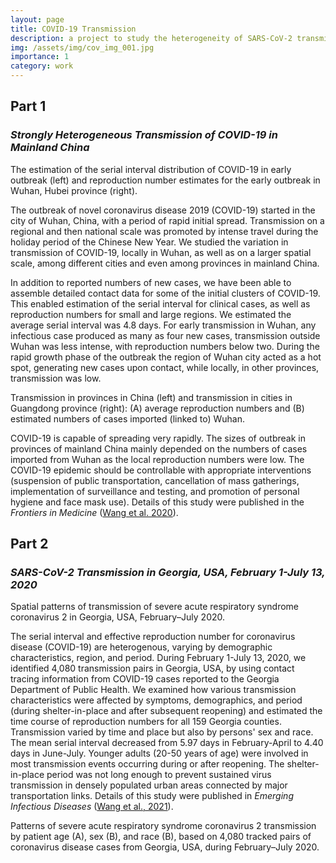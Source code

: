 ```yaml
---
layout: page
title: COVID-19 Transmission
description: a project to study the heterogeneity of SARS-CoV-2 transmission (i.e., serial interval, reproductive numbers)
img: /assets/img/cov_img_001.jpg
importance: 1
category: work
---
```


## Part 1
### *Strongly Heterogeneous Transmission of COVID-19 in Mainland China*

<div class="row justify-content-sm-center">
    <div class="col-sm-5 mt-3 mt-md-0">
        <img class="img-fluid rounded z-depth-1" src="{{ '/assets/img/cov_Figure1.jpeg' | relative_url }}" alt="" title="Estimation of serial interval of COVID-19"/>
    </div>
    <div class="col-sm-7 mt-3 mt-md-0">
        <img class="img-fluid rounded z-depth-1" src="{{ '/assets/img/cov_Figure3.jpeg' | relative_url }}" alt="" title="Reproduction number estimates in early Wuhan outbreak"/>
    </div>
</div>
<div class="caption">
    The estimation of the serial interval distribution of COVID-19 in early outbreak (left) and reproduction number estimates for the early outbreak in Wuhan, Hubei province (right).
</div>

The outbreak of novel coronavirus disease 2019 (COVID-19) started in the city of Wuhan, China, with a period of rapid initial spread. Transmission on a regional and then national scale was promoted by intense travel during the holiday period of the Chinese New Year. We studied the variation in transmission of COVID-19, locally in Wuhan, as well as on a larger spatial scale, among different cities and even among provinces in mainland China.

In addition to reported numbers of new cases, we have been able to assemble detailed contact data for some of the initial clusters of COVID-19. This enabled estimation of the serial interval for clinical cases, as well as reproduction numbers for small and large regions. We estimated the average serial interval was 4.8 days. For early transmission in Wuhan, any infectious case produced as many as four new cases, transmission outside Wuhan was less intense, with reproduction numbers below two. During the rapid growth phase of the outbreak the region of Wuhan city acted as a hot spot, generating new cases upon contact, while locally, in other provinces, transmission was low.

<div class="row justify-content-sm-center">
    <div class="col-sm mt-3 mt-md-0">
        <img class="img-fluid rounded z-depth-1" src="{{ '/assets/img/cov_Figure4.jpeg' | relative_url }}" alt="" title="SaniPath Conceptual Diagram"/>
    </div>
    <div class="col-sm mt-3 mt-md-0">
        <img class="img-fluid rounded z-depth-1" src="{{ '/assets/img/cov_Figure5.jpeg' | relative_url }}" alt="" title="Fecal Microbes Transfer Network"/>
    </div>
</div>
<div class="caption">
    Transmission in provinces in China (left) and transmission in cities in Guangdong province (right): (A) average reproduction numbers and (B) estimated numbers of cases imported (linked to) Wuhan.
</div>

COVID-19 is capable of spreading very rapidly. The sizes of outbreak in provinces of mainland China mainly depended on the numbers of cases imported from Wuhan as the local reproduction numbers were low. The COVID-19 epidemic should be controllable with appropriate interventions (suspension of public transportation, cancellation of mass gatherings, implementation of surveillance and testing, and promotion of personal hygiene and face mask use). Details of this study were published in the *Frontiers in Medicine* (<a href="https://www.frontiersin.org/articles/10.3389/fmed.2020.00329/full">Wang et al. 2020</a>).

## Part 2
### *SARS-CoV-2 Transmission in Georgia, USA, February 1-July 13, 2020*

<div class="row">
    <div class="col-sm mt-3 mt-md-0">
        <img class="img-fluid rounded z-depth-1" src="{{ '/assets/img/cov_ga_Figure6a.jpg' | relative_url }}" alt="" title="Spatial patterns of early spread"/>
    </div>
    <div class="col-sm mt-3 mt-md-0">
        <img class="img-fluid rounded z-depth-1" src="{{ '/assets/img/cov_ga_Figure6b.jpg' | relative_url }}" alt="" title="Spatial patterns of transmission"/>
    </div>
</div>
<div class="caption">
    Spatial patterns of transmission of severe acute respiratory syndrome coronavirus 2 in Georgia, USA, February–July 2020.
</div>

The serial interval and effective reproduction number for coronavirus disease (COVID-19) are heterogenous, varying by demographic characteristics, region, and period. During February 1-July 13, 2020, we identified 4,080 transmission pairs in Georgia, USA, by using contact tracing information from COVID-19 cases reported to the Georgia Department of Public Health. We examined how various transmission characteristics were affected by symptoms, demographics, and period (during shelter-in-place and after subsequent reopening) and estimated the time course of reproduction numbers for all 159 Georgia counties. Transmission varied by time and place but also by persons' sex and race. The mean serial interval decreased from 5.97 days in February-April to 4.40 days in June-July. Younger adults (20-50 years of age) were involved in most transmission events occurring during or after reopening. The shelter-in-place period was not long enough to prevent sustained virus transmission in densely populated urban areas connected by major transportation links. Details of this study were published in *Emerging Infectious Diseases* (<a href="https://wwwnc.cdc.gov/eid/article/27/10/21-0061_article">Wang et al., 2021</a>).

<div class="row">
    <div class="col-sm mt-3 mt-md-0">
        <img class="img-fluid rounded z-depth-1" src="{{ '/assets/img/cov_ga_Figure2.jpeg' | relative_url }}" alt="" title="Transmission patterns"/>
    </div>
</div>
<div class="caption">
    Patterns of severe acute respiratory syndrome coronavirus 2 transmission by patient age (A), sex (B), and race (B), based on 4,080 tracked pairs of coronavirus disease cases from Georgia, USA, during February–July 2020.
</div>
